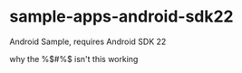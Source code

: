 # sample-apps-android-sdk22
Android Sample, requires Android SDK 22

why the %$#%$ isn't this working
